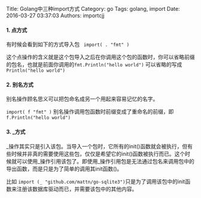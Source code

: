 Title: Golang中三种import方式
Category: go
Tags: golang, import
Date: 2016-03-27 03:37:03
Authors: importcjj

#### 1. 点方式
有时候会看到如下的方式导入包    ` import( . "fmt" )`

这个点操作的含义就是这个包导入之后在你调用这个包的函数时，你可以省略前缀的包名，也就是前面你调用的`fmt.Println("hello world")`  可以省略的写成`Println("hello world")`

#### 2. 别名方式
别名操作顾名思义可以把包命名成另一个用起来容易记忆的名字。

`import( f "fmt" )`  别名操作调用包函数时前缀变成了重命名的前缀，即`f.Println("hello world")`

#### 3.  _方式  
\_操作其实只是引入该包。当导入一个包时，它所有的init()函数就会被执行，但有些时候并非真的需要使用这些包，仅仅是希望它的init()函数被执行而已。这个时候就可以使用_操作引用该包了。即使用_操作引用包是无法通过包名来调用包中的导出函数，而是只是为了简单的调用其init函数()。

比如 `import (_ "github.com/mattn/go-sqlite3")`只是为了调用该包中的init函数来注册该数据库驱动而已，并需要该包中的其他内容。